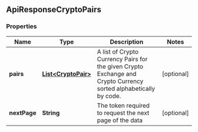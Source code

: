 
## ApiResponseCryptoPairs

### Properties
Name | Type | Description | Notes
------------ | ------------- | ------------- | -------------
**pairs** | [**List&lt;CryptoPair&gt;**](CryptoPair.md) | A list of Crypto Currency Pairs for the given Crypto Exchange and Crypto Currency sorted alphabetically by code. |  [optional]
**nextPage** | **String** | The token required to request the next page of the data |  [optional]



